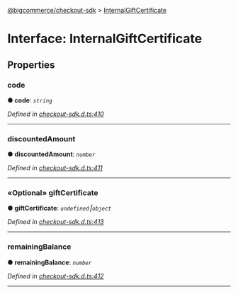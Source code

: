 [@bigcommerce/checkout-sdk](../README.md) > [InternalGiftCertificate](../interfaces/internalgiftcertificate.md)



# Interface: InternalGiftCertificate


## Properties
<a id="code"></a>

###  code

**●  code**:  *`string`* 

*Defined in [checkout-sdk.d.ts:410](https://github.com/bigcommerce/checkout-sdk-js/blob/1f51420/dist/checkout-sdk.d.ts#L410)*





___

<a id="discountedamount"></a>

###  discountedAmount

**●  discountedAmount**:  *`number`* 

*Defined in [checkout-sdk.d.ts:411](https://github.com/bigcommerce/checkout-sdk-js/blob/1f51420/dist/checkout-sdk.d.ts#L411)*





___

<a id="giftcertificate"></a>

### «Optional» giftCertificate

**●  giftCertificate**:  *`undefined`⎮`object`* 

*Defined in [checkout-sdk.d.ts:413](https://github.com/bigcommerce/checkout-sdk-js/blob/1f51420/dist/checkout-sdk.d.ts#L413)*





___

<a id="remainingbalance"></a>

###  remainingBalance

**●  remainingBalance**:  *`number`* 

*Defined in [checkout-sdk.d.ts:412](https://github.com/bigcommerce/checkout-sdk-js/blob/1f51420/dist/checkout-sdk.d.ts#L412)*





___


